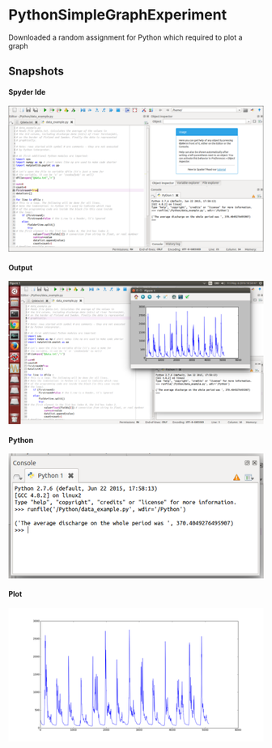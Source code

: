 # PythonSimpleGraphExperiment
Downloaded a random assignment for Python which required to plot a graph

## Snapshots
#### Spyder Ide
![Fig 1](https://raw.githubusercontent.com/vishwaraj00/PythonSimpleGraphExperiment/master/Snapshots/SpyderIDE.png "Sypder IDE")

#### Output
![Fig 2](https://raw.githubusercontent.com/vishwaraj00/PythonSimpleGraphExperiment/master/Snapshots/Output.png "Output")

#### Python
![Fig 3](https://raw.githubusercontent.com/vishwaraj00/PythonSimpleGraphExperiment/master/Snapshots/PythonConsole.png "Python Console")

#### Plot
![Fig 4](https://raw.githubusercontent.com/vishwaraj00/PythonSimpleGraphExperiment/master/Snapshots/figure_1.png "Plot")


